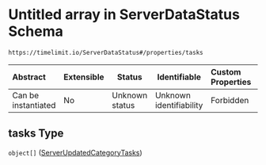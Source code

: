 # Untitled array in ServerDataStatus Schema

```txt
https://timelimit.io/ServerDataStatus#/properties/tasks
```




| Abstract            | Extensible | Status         | Identifiable            | Custom Properties | Additional Properties | Access Restrictions | Defined In                                                                            |
| :------------------ | ---------- | -------------- | ----------------------- | :---------------- | --------------------- | ------------------- | ------------------------------------------------------------------------------------- |
| Can be instantiated | No         | Unknown status | Unknown identifiability | Forbidden         | Allowed               | none                | [ServerDataStatus.schema.json\*](ServerDataStatus.schema.json "open original schema") |

## tasks Type

`object[]` ([ServerUpdatedCategoryTasks](serverdatastatus-definitions-serverupdatedcategorytasks.md))
